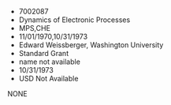 * 7002087
* Dynamics of Electronic Processes
* MPS,CHE
* 11/01/1970,10/31/1973
* Edward Weissberger, Washington University
* Standard Grant
*   name not available
* 10/31/1973
* USD Not Available

NONE